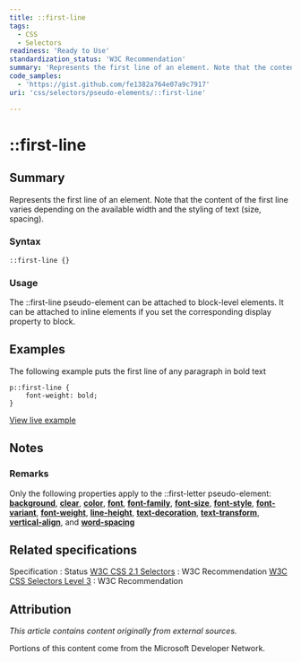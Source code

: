 ```yaml
---
title: ::first-line
tags:
  - CSS
  - Selectors
readiness: 'Ready to Use'
standardization_status: 'W3C Recommendation'
summary: 'Represents the first line of an element. Note that the content of the first line varies depending on the available width and the styling of text (size, spacing).'
code_samples:
  - 'https://gist.github.com/fe1382a764e07a9c7917'
uri: 'css/selectors/pseudo-elements/::first-line'

---
```

# ::first-line

## Summary

Represents the first line of an element. Note that the content of the first line varies depending on the available width and the styling of text (size, spacing).

### Syntax

``` {.css}
::first-line {}
```

### Usage

The ::first-line pseudo-element can be attached to block-level elements. It can be attached to inline elements if you set the corresponding display property to block.

## Examples

The following example puts the first line of any paragraph in bold text

``` {.css}
p::first-line {
    font-weight: bold;
}
```

[View live example](https://code.webplatform.org/gist/fe1382a764e07a9c7917)

## Notes

### Remarks

Only the following properties apply to the ::first-letter pseudo-element: [**background**](/css/properties/background), [**clear**](/css/properties/clear), [**color**](/css/properties/color), [**font**](/css/properties/font), [**font-family**](/css/properties/font-family), [**font-size**](/css/properties/font-size), [**font-style**](/css/properties/font-style), [**font-variant**](/css/fonts/font-variant), [**font-weight**](/css/properties/font-weight), [**line-height**](/css/properties/line-height), [**text-decoration**](/css/properties/text-decoration), [**text-transform**](/css/properties/text-transform), [**vertical-align**](/css/properties/vertical-align), and [**word-spacing**](/css/text/word-spacing/word-spacing)

## Related specifications

Specification
:   Status
[W3C CSS 2.1 Selectors](http://www.w3.org/TR/CSS2/selector.html#first-line-pseudo)
:   W3C Recommendation
[W3C CSS Selectors Level 3](http://www.w3.org/TR/css3-selectors/#first-line)
:   W3C Recommendation

## Attribution

*This article contains content originally from external sources.*

Portions of this content come from the Microsoft Developer Network.

